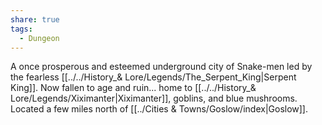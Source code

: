 ```yaml
---
share: true
tags:
  - Dungeon
---
```


A once prosperous and esteemed underground city of Snake-men led by the fearless [[../../History_& Lore/Legends/The_Serpent_King|Serpent King]]. Now fallen to age and ruin... home to [[../../History_& Lore/Legends/Xiximanter|Xiximanter]], goblins, and blue mushrooms. Located a few miles north of [[../Cities & Towns/Goslow/index|Goslow]].